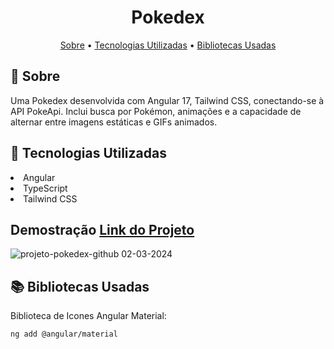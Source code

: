 <h1 align="center" style="font-weight: bold;">Pokedex</h1>
<p align="center">
 <a href="#about">Sobre</a> • 
  <a href="#stacks">Tecnologias Utilizadas</a> •
   <a href="#libs">Bibliotecas Usadas</a>
</p>

<h2 id="about">📌 Sobre</h2>
Uma Pokedex desenvolvida com Angular 17, Tailwind CSS, conectando-se à API PokeApi. Inclui busca por Pokémon, animações e a capacidade de alternar entre imagens estáticas e GIFs animados.

<h2 id="stacks">🚀 Tecnologias Utilizadas</h2>

<li>Angular</li>
<li>TypeScript</li>
<li>Tailwind CSS</li>


## Demostração [Link do Projeto](https://pokedexportfolio.vercel.app/#/home)
![projeto-pokedex-github 02-03-2024](https://github.com/CarllosEduardo07/pokedex/assets/80606019/b3f08616-e861-4b2f-86d5-04d99ffbf380)

<h2 id="libs">📚 Bibliotecas Usadas</h2>

Biblioteca de Icones Angular Material:

```bash
ng add @angular/material
```
